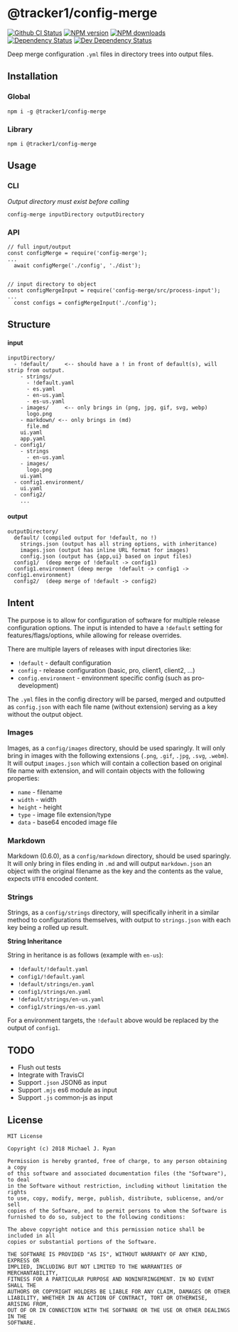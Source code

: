 # @tracker1/config-merge

<span class="badge-github-ci"><a href="https://github.com/tracker1/config-merge" title="Check this project on Github"><img src="https://github.com/tracker1/config-merge/workflows/Node%20CI/badge.svg" alt="Github CI Status" /></a></span>
<span class="badge-npmversion"><a href="https://npmjs.org/package/@tracker1/config-merge" title="View this project on NPM"><img src="https://img.shields.io/npm/v/@tracker1/config-merge.svg" alt="NPM version" /></a></span>
<span class="badge-npmdownloads"><a href="https://npmjs.org/package/@tracker1/config-merge" title="View this project on NPM"><img src="https://img.shields.io/npm/dm/@tracker1/config-merge.svg" alt="NPM downloads" /></a></span>
<span class="badge-daviddm"><a href="https://david-dm.org/tracker1/config-merge" title="View the status of this project's dependencies on DavidDM"><img src="https://img.shields.io/david/tracker1/config-merge.svg" alt="Dependency Status" /></a></span>
<span class="badge-daviddmdev"><a href="https://david-dm.org/tracker1/config-merge?type=dev" title="View the status of this project's development dependencies on DavidDM"><img src="https://img.shields.io/david/dev/tracker1/config-merge.svg" alt="Dev Dependency Status" /></a></span>

Deep merge configuration `.yml` files in directory trees into output files. 

## Installation

### Global

`npm i -g @tracker1/config-merge`

### Library

`npm i @tracker1/config-merge`

## Usage

### CLI

*Output directory must exist before calling*

`config-merge inputDirectory outputDirectory`

### API

```
// full input/output
const configMerge = require('config-merge');
...
  await configMerge('./config', './dist');


// input directory to object
const configMergeInput = require('config-merge/src/process-input');
...
  const configs = configMergeInput('./config');
```

## Structure

#### input

    inputDirectory/
      - !default/     <-- should have a ! in front of default(s), will strip from output.
        - strings/
          - !default.yaml
          - es.yaml
          - en-us.yaml
          - es-us.yaml
        - images/     <-- only brings in (png, jpg, gif, svg, webp)
          logo.png
        - markdown/ <-- only brings in (md)
          file.md
        ui.yaml
        app.yaml
      - config1/
        - strings
          - en-us.yaml
        - images/
          logo.png
        ui.yaml
      - config1.environment/
        ui.yaml
      - config2/
        ...

#### output

    outputDirectory/
      default/ (compiled output for !default, no !)
        strings.json (output has all string options, with inheritance)
        images.json (output has inline URL format for images)
        config.json (output has {app,ui} based on input files)
      config1/  (deep merge of !default -> config1)
      config1.environment (deep merge  !default -> config1 -> config1.environment)
      config2/  (deep merge of !default -> config2)

## Intent

The purpose is to allow for configuration of software for multiple release configuration options. The input is intended to have a `!default` setting for features/flags/options, while allowing for release overrides.

There are multiple layers of releases with input directories like:

  - `!default` - default configuration
  - `config` - release configuration (basic, pro, client1, client2, ...)
  - `config.environment` - environment specific config (such as pro-development)

The `.yml` files in the config directory will be parsed, merged and outputted as `config.json` with each file name (without extension) serving
as a key without the output object.

### Images

Images, as a `config/images` directory, should be used sparingly.  It will only bring in images with the following extensions (`.png`, `.gif`, `.jpg`, `.svg`, `.webm`).  It will output `images.json` which will contain a collection based on original file name with extension, and will contain objects with the following properties:

  - `name`  - filename
  - `width` - width
  - `height` - height
  - `type` - image file extension/type
  - `data` - base64 encoded image file

### Markdown

Markdown (0.6.0), as a `config/markdown` directory, should be used sparingly. It will only bring in files ending in `.md` and will output `markdown.json` an object with the original filename as the key and the contents as the value, expects `UTF8` encoded content.

### Strings

Strings, as a `config/strings` directory, will specifically inherit in a similar method to configurations themselves, with output to `strings.json` with each key being a rolled up result.

**String Inheritance**

String in heritance is as follows (example with `en-us`):

- `!default/!default.yaml`
- `config1/!default.yaml`
- `!default/strings/en.yaml`
- `config1/strings/en.yaml`
- `!default/strings/en-us.yaml`
- `config1/strings/en-us.yaml`

For a environment targets, the `!default` above would be replaced by the output of `config1`.

## TODO

- Flush out tests
- Integrate with TravisCI
- Support `.json` JSON6 as input
- Support `.mjs` es6 module as input
- Support `.js` common-js as input

## License

```
MIT License

Copyright (c) 2018 Michael J. Ryan

Permission is hereby granted, free of charge, to any person obtaining a copy
of this software and associated documentation files (the "Software"), to deal
in the Software without restriction, including without limitation the rights
to use, copy, modify, merge, publish, distribute, sublicense, and/or sell
copies of the Software, and to permit persons to whom the Software is
furnished to do so, subject to the following conditions:

The above copyright notice and this permission notice shall be included in all
copies or substantial portions of the Software.

THE SOFTWARE IS PROVIDED "AS IS", WITHOUT WARRANTY OF ANY KIND, EXPRESS OR
IMPLIED, INCLUDING BUT NOT LIMITED TO THE WARRANTIES OF MERCHANTABILITY,
FITNESS FOR A PARTICULAR PURPOSE AND NONINFRINGEMENT. IN NO EVENT SHALL THE
AUTHORS OR COPYRIGHT HOLDERS BE LIABLE FOR ANY CLAIM, DAMAGES OR OTHER
LIABILITY, WHETHER IN AN ACTION OF CONTRACT, TORT OR OTHERWISE, ARISING FROM,
OUT OF OR IN CONNECTION WITH THE SOFTWARE OR THE USE OR OTHER DEALINGS IN THE
SOFTWARE.
```